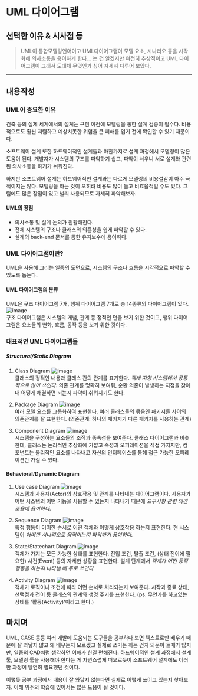 # UML 다이어그램
## 선택한 이유 & 시사점 등
> UML이 통합모델링언어이고 UML다이어그램이 모델 요소, 시나리오 등을 시각화해 의사소통을 용이하게 한다... 는 건 알겠지만 여전히 추상적이고 UML 다이어그램이 그래서 도대체 무엇인가 싶어 자세히 다루어 보았다.
-------------
## 내용작성 

### UML이 중요한 이유
건축 등의 실제 세게에서의 설계는 구현 이전에 모델링을 통한 설계 검증이 필수다. 비용적으로도 훨씬 저렴하고 예상치못한 위험을 큰 피해를 입기 전에 확인할 수 있기 때문이다.

소프트웨어 설계 또한 하드웨어적인 설계들과 마찬가지로 설계 과정에서 모델링이 많은 도움이 된다. 개발자가 시스템의 구조를 파악하기 쉽고, 파악이 쉬우니 서로 설계와 관련된 의사소통을 하기가 쉬워진다.

하지만 소프트웨어 설계는 하드웨어적인 설계와는 다르게 모델링의 비용절감이 아주 극적이지는 않다. 모델링을 하는 것이 오히려 비용도 많이 들고 비효율적일 수도 있다. 그럼에도 많은 장점이 있고 널리 사용되므로 자세히 파악해보자.

#### UML의 장점
- 의사소통 및 설계 논의가 원활해진다.
- 전체 시스템의 구조나 클래스의 의존성을 쉽게 파악할 수 있다.
- 설계의 back-end 문서를 통한 유지보수에 용이하다.

### UML 다이어그램이란?
UML을 사용해 그리는 일종의 도면으로, 시스템의 구조나 흐름을 시각적으로 파악할 수 있도록 돕는다.

#### UML 다이어그램의 분류
UML은 구조 다이어그램 7개, 행위 다이어그램 7개로 총 14종류의 다이어그램이 있다.<br>
![image](https://www.nextree.co.kr/content/images/2021/01/--1-UML---.png)<br>
구조 다이어그램은 시스템의 개념, 관계 등 정적인 면을 보기 위한 것이고, 행위 다이어그램은 요소들의 변화, 흐름, 동작 등을 보기 위한 것이다.

### 대표적인 UML 다이어그램들
##### Structural/Static Diagram
1. Class Diagram
![image](https://cms.boardmix.com/images/kr/articles/2022/skills/what-is-uml-diagram1.png)<br>
클래스의 정적인 내용과 클래스 간의 관계를 표기한다. *객체 지향 시스템에서 공통적으로 많이 쓰인다.* 의존 관계를 명확히 보여줘, 순환 의존이 발생하는 지점을 찾아내 어떻게 해결하면 되는지 파악이 쉬워지기도 한다.

2. Package Diagram
![image](https://cms.boardmix.com/images/kr/articles/2022/skills/what-is-uml-diagram3.png)<br>
여러 모델 요소를 그룹화하여 표현한다. 여러 클래스들의 묶음인 패키지들 사이의 의존관계를 잘 표현한다. (의존관계: 하나의 패키지가 다른 패키지를 사용하는 관계)

3. Component Diagram
![image](https://cms.boardmix.com/images/kr/articles/2022/skills/what-is-uml-diagram6.png)<br>
시스템을 구성하는 요소들의 조직과 종속성을 보여준다. 클래스 다이어그램과 비슷한데, 클래스는 논리적인 추상화에 가깝고 속성과 오퍼레이션을 직접 가지지만, 컴포넌트는 물리적인 요소를 나타내고 자신의 인터페이스를 통해 접근 가능한 오퍼레이션만 가질 수 있다.

#### Behavioral/Dynamic Diagram
1. Use case Diagram
![image](https://cms.boardmix.com/images/kr/articles/2022/skills/what-is-uml-diagram2.png)<br>
시스템과 사용자(Actor)의 상호작용 및 관계를 나타내는 다이어그램이다. 사용자가 어떤 시스탬의 어떤 기능을 사용할 수 있는지 나타내기 때문에 *요구사항 관련 의견 조율에 용이하다.*

2. Sequence Diagram
![image](https://img1.daumcdn.net/thumb/R1280x0/?scode=mtistory2&fname=https%3A%2F%2Ft1.daumcdn.net%2Fcfile%2Ftistory%2F9957FA465F25731A34)<br>
특정 행동이 어떠한 순서로 어떤 객체와 어떻게 상호작용 하는지 표현한다. 현 시스템이 *어떠한 시나리오로 움직이는지 파악하기 용이하다.*

3. State/Statechart Diagram
![image](https://cms.boardmix.com/images/kr/articles/2022/skills/what-is-uml-diagram4.png)<br>
객체가 가지는 모든 가능한 상태를 표현한다. 진입 조건, 탈출 조건, (상태 전이에 필요한) 사건(Event) 등의 자세한 상황을 표현한다. 설계 단계에서 *객체가 어떤 동적 행동을 하는지 나타낼 때 주로 쓰인다.*

4. Activity Diagram
![image](https://cms.boardmix.com/images/kr/articles/2022/skills/what-is-uml-diagram5.png)<br>
객체가 로직이나 조건에 따라 어떤 순서로 처리되는지 보여준다. 시작과 종료 상태, 선택점과 전이 등 클래스의 관계와 생명 주기를 표현한다. (ps. 무언가를 하고있는 상태를 '활동(Activity)'이라고 한다.)

## 마치며
UML, CASE 등등 여러 개발에 도움되는 도구들을 공부하다 보면 텍스트로만 배우기 때문에 잘 와닿지 않고 왜 배우는지 모르겠고 실제로 쓰기는 하는 건지 의문이 들때가 많지만, 일종의 CAD처럼 생각하면 이해가 한결 편해진다. 하드웨어적인 설계 과정에서 설계 툴, 모델링 툴을 사용해야 한다는 게 자연스럽게 떠오르듯이 소프트웨어 설계에도 이러한 과정이 당연히 필요했던 것이다.

이렇듯 공부 과정에서 내용이 잘 와닿지 않는다면 실제로 어떻게 쓰이고 있는지 찾아보자. 이해 위주의 학습에 있어서는 많은 도움이 될 것이다.